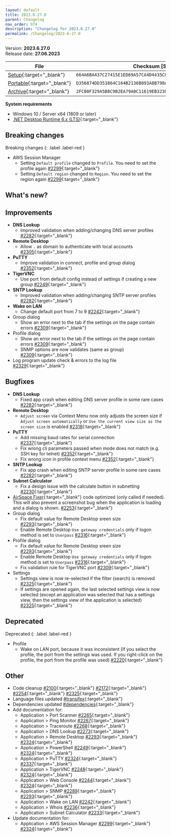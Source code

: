 ```yaml
---
layout: default
title: 2023.6.27.0
parent: Changelog
nav_order: 974
description: "Changelog for 2023.6.27.0"
permalink: /Changelog/2023-6-27-0
---
```


Version: **2023.6.27.0** <br />
Release date: **27.06.2023**

| File                                                                                                                                                | Checksum [SHA256]                                                  |
| --------------------------------------------------------------------------------------------------------------------------------------------------- | ------------------------------------------------------------------ |
| [Setup](https://github.com/BornToBeRoot/NETworkManager/releases/download/2023.6.27.0/NETworkManager_2023.6.27.0_Setup.exe){:target="\_blank"}       | `664A6BA437C27415E1ED69A57CA4D4435C8EF077C1556ABC9267517A93D48C08` |
| [Portable](https://github.com/BornToBeRoot/NETworkManager/releases/download/2023.6.27.0/NETworkManager_2023.6.27.0_Portable.zip){:target="\_blank"} | `D356874DD353864C164B2136B893A8B798A8C236990E44F3F222EF1260FDF040` |
| [Archive](https://github.com/BornToBeRoot/NETworkManager/releases/download/2023.6.27.0/NETworkManager_2023.6.27.0_Archive.zip){:target="\_blank"}   | `2FC80F329A5B8C9B2EA79A0C11619EB32383802F180C7CF0FA720B4064B6E0B3` |

**System requirements**

- Windows 10 / Server x64 (1809 or later)
- [.NET Desktop Runtime 6.x (LTS)](https://dotnet.microsoft.com/download/dotnet/6.0){:target="\_blank"}

## Breaking changes

Breaking changes
{: .label .label-red }

- AWS Session Manager
  - Setting `Default profile` changed to `Profile`. You need to set the profile again [#2299](https://github.com/BornToBeRoot/NETworkManager/pull/2299){:target="\_blank"}
  - Setting `Default region` changed to `Region`. You need to set the region again [#2299](https://github.com/BornToBeRoot/NETworkManager/pull/2299){:target="\_blank"}

## What's new?

## Improvements

- **DNS Lookup**
  - Improved validation when adding/changing DNS server profiles [#2282](https://github.com/BornToBeRoot/NETworkManager/pull/2282){:target="\_blank"}
- **Remote Desktop**
  - Allow `.` as domain to authenticate with local accounts [#2305](https://github.com/BornToBeRoot/NETworkManager/pull/2305){:target="\_blank"}
- **PuTTY**
  - Improve validation in connect, profile and group dialog [#2352](https://github.com/BornToBeRoot/NETworkManager/pull/2352){:target="\_blank"}
- **TigerVNC**
  - Use port from default config instead of settings if creating a new group [#2249](https://github.com/BornToBeRoot/NETworkManager/pull/2249){:target="\_blank"}
- **SNTP Lookup**
  - Improved validation when adding/changing SNTP server profiles [#2282](https://github.com/BornToBeRoot/NETworkManager/pull/2282){:target="\_blank"}
- **Wake on LAN**
  - Change default port from 7 to 9 [#2242](https://github.com/BornToBeRoot/NETworkManager/pull/2242){:target="\_blank"}
- Group dialog
  - Show an error next to the tab if the settings on the page contain errors [#2309](https://github.com/BornToBeRoot/NETworkManager/pull/2309){:target="\_blank"}
- Profile dialog
  - Show an error next to the tab if the settings on the page contain errors [#2309](https://github.com/BornToBeRoot/NETworkManager/pull/2309){:target="\_blank"}
  - SNMP options are now validates (same as group) [#2309](https://github.com/BornToBeRoot/NETworkManager/pull/2309){:target="\_blank"}
- Log program update check & errors to the log file [#2329](https://github.com/BornToBeRoot/NETworkManager/pull/2329){:target="\_blank"}

## Bugfixes

- **DNS Lookup**
  - Fixed app crash when editing DNS server profile in some rare cases [#2282](https://github.com/BornToBeRoot/NETworkManager/pull/2282){:target="\_blank"}
- **Remote Desktop**
  - `Adjust screen` via Context Menu now only adjusts the screen size if `Adjust screen automatically` or `Use the current view size as the screen size` is enabled [#2318](https://github.com/BornToBeRoot/NETworkManager/pull/2318){:target="\_blank"}
- **PuTTY**
  - Add missing baud rates for serial connection [#2337](https://github.com/BornToBeRoot/NETworkManager/pull/2337){:target="\_blank"}
  - Fix wrong cli parameters passed when mode does not match (e.g. SSH key for telnet) [#2352](https://github.com/BornToBeRoot/NETworkManager/pull/2352){:target="\_blank"}
  - Fix wrong icon in profile context menu [#2352](https://github.com/BornToBeRoot/NETworkManager/pull/2352){:target="\_blank"}
- **SNTP Lookup**
  - Fix app crash when editing SNTP server profile in some rare cases [#2282](https://github.com/BornToBeRoot/NETworkManager/pull/2282){:target="\_blank"}
- **Subnet Calculator**
  - Fix a design issue with the calculate button in subnetting [#2230](https://github.com/BornToBeRoot/NETworkManager/pull/2230){:target="\_blank"}
- [AirSpace Fixer](https://www.nuget.org/packages/AirspaceFixer){:target="\_blank"} code optimized (only called if needed). This will also prevent a screenshot bug when the application is loading and a dialog is shown. [#2253](https://github.com/BornToBeRoot/NETworkManager/pull/2253){:target="\_blank"}
- Group dialog
  - Fix default value for Remote Desktop sreen size [#2293](https://github.com/BornToBeRoot/NETworkManager/pull/2293){:target="\_blank"}
  - Enable Remote Desktop `Use gateway credentials` only if logon method is set to `Userpass` [#2316](https://github.com/BornToBeRoot/NETworkManager/pull/2316){:target="\_blank"}
- Profile dialog
  - Fix default value for Remote Desktop sreen size [#2293](https://github.com/BornToBeRoot/NETworkManager/pull/2293){:target="\_blank"}
  - Enable Remote Desktop `Use gateway credentials` only if logon method is set to `Userpass` [#2316](https://github.com/BornToBeRoot/NETworkManager/pull/2316){:target="\_blank"}
  - Fix validation rule for TigerVNC port [#2309](https://github.com/BornToBeRoot/NETworkManager/pull/2309){:target="\_blank"}
- Settings
  - Settings view is now re-selected if the filter (search) is removed [#2325](https://github.com/BornToBeRoot/NETworkManager/pull/2325){:target="\_blank"}
  - If settings are opened again, the last selected settings view is now selected (except an application was selected that has a settings view, then the settings view of the application is selected) [#2325](https://github.com/BornToBeRoot/NETworkManager/pull/2325){:target="\_blank"}

## Deprecated

Deprecated
{: .label .label-red }

- Profile
  - Wake on LAN port, because it was inconsistent (If you select the profile, the port from the settings was used. If you right-click on the profile, the port from the profile was used) [#2220](https://github.com/BornToBeRoot/NETworkManager/pull/2220){:target="\_blank"}

## Other

- Code cleanup [#2100](https://github.com/BornToBeRoot/NETworkManager/pull/2100){:target="\_blank"} [#2172](https://github.com/BornToBeRoot/NETworkManager/pull/2172){:target="\_blank"} [#2254](https://github.com/BornToBeRoot/NETworkManager/pull/2254){:target="\_blank"} [#2325](https://github.com/BornToBeRoot/NETworkManager/pull/2325){:target="\_blank"}
- Language files updated [#transifex](https://github.com/BornToBeRoot/NETworkManager/pulls?q=author%3Aapp%2Ftransifex-integration){:target="\_blank"}
- Dependencies updated [#dependencies](https://github.com/BornToBeRoot/NETworkManager/pulls?q=author%3Aapp%2Fdependabot){:target="\_blank"}
- Add documentation for:
  - Application > Port Scanner [#2265](https://github.com/BornToBeRoot/NETworkManager/pull/2265){:target="\_blank"}
  - Application > Ping Monitor [#2267](https://github.com/BornToBeRoot/NETworkManager/pull/2267){:target="\_blank"}
  - Application > Traceroute [#2268](https://github.com/BornToBeRoot/NETworkManager/pull/2268){:target="\_blank"}
  - Application > DNS Lookup [#2273](https://github.com/BornToBeRoot/NETworkManager/pull/2273){:target="\_blank"}
  - Application > Remote Desktop [#2293](https://github.com/BornToBeRoot/NETworkManager/pull/2293){:target="\_blank"} [#2324](https://github.com/BornToBeRoot/NETworkManager/pull/2324){:target="\_blank"}
  - Application > PowerShell [#2249](https://github.com/BornToBeRoot/NETworkManager/pull/2249){:target="\_blank"} [#2324](https://github.com/BornToBeRoot/NETworkManager/pull/2324){:target="\_blank"}
  - Application > PuTTY [#2324](https://github.com/BornToBeRoot/NETworkManager/pull/2324){:target="\_blank"} [#2337](https://github.com/BornToBeRoot/NETworkManager/pull/2337){:target="\_blank"}
  - Application > TigerVNC [#2248](https://github.com/BornToBeRoot/NETworkManager/pull/2248){:target="\_blank"} [#2324](https://github.com/BornToBeRoot/NETworkManager/pull/2324){:target="\_blank"}
  - Application > Web Console [#2244](https://github.com/BornToBeRoot/NETworkManager/pull/2244){:target="\_blank"} [#2324](https://github.com/BornToBeRoot/NETworkManager/pull/2324){:target="\_blank"}
  - Application > SNMP [#2289](https://github.com/BornToBeRoot/NETworkManager/pull/2289){:target="\_blank"} [#2293](https://github.com/BornToBeRoot/NETworkManager/pull/2293){:target="\_blank"}
  - Application > Wake on LAN [#2242](https://github.com/BornToBeRoot/NETworkManager/pull/2242){:target="\_blank"}
  - Application > Whois [#2236](https://github.com/BornToBeRoot/NETworkManager/pull/2236){:target="\_blank"}
  - Application > Subnet Calculator [#2233](https://github.com/BornToBeRoot/NETworkManager/pull/2233){:target="\_blank"}
- Update documentation for:
  - Application > AWS Session Manager [#2299](https://github.com/BornToBeRoot/NETworkManager/pull/2299){:target="\_blank"} [#2324](https://github.com/BornToBeRoot/NETworkManager/pull/2324){:target="\_blank"}
